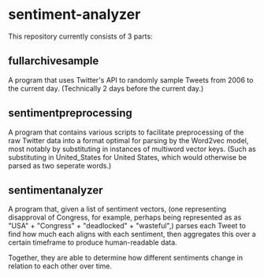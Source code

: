 # sentiment-analyzer

This repository currently consists of 3 parts:

## fullarchivesample
A program that uses Twitter's API to randomly sample Tweets from 2006 to the current day. (Technically 2 days before the current day.)

## sentimentpreprocessing
A program that contains various scripts to facilitate preprocessing of the raw Twitter data into a format optimal for parsing by the Word2vec model, most notably by substituting in instances of multiword vector keys. (Such as substituting in United_States for United States, which would otherwise be parsed as two seperate words.)

## sentimentanalyzer
A program that, given a list of sentiment vectors, (one representing disapproval of Congress, for example, perhaps being represented as as "USA" + "Congress" + "deadlocked" + "wasteful",) parses each Tweet to find how much each aligns with each sentiment, then aggregates this over a certain timeframe to produce human-readable data.

Together, they are able to determine how different sentiments change in relation to each other over time.
